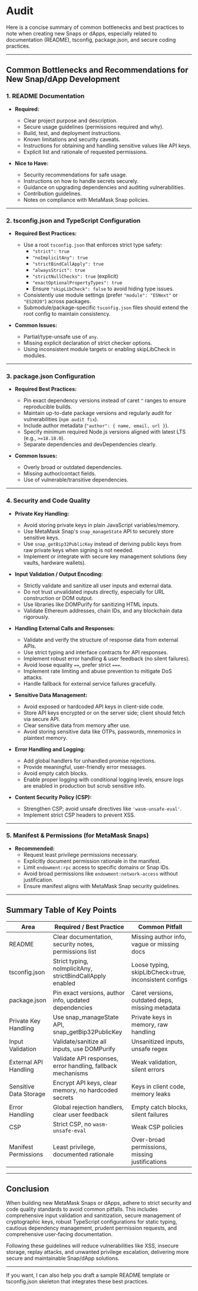 # Audit

Here is a concise summary of common bottlenecks and best practices to note when creating new Snaps or dApps, especially related to documentation (README), tsconfig, package.json, and secure coding practices.

---

## Common Bottlenecks and Recommendations for New Snap/dApp Development

### 1. **README Documentation**

- **Required:**
  - Clear project purpose and description.
  - Secure usage guidelines (permissions required and why).
  - Build, test, and deployment instructions.
  - Known limitations and security caveats.
  - Instructions for obtaining and handling sensitive values like API keys.
  - Explicit list and rationale of requested permissions.

- **Nice to Have:**
  - Security recommendations for safe usage.
  - Instructions on how to handle secrets securely.
  - Guidance on upgrading dependencies and auditing vulnerabilities.
  - Contribution guidelines.
  - Notes on compliance with MetaMask Snap policies.

---

### 2. **tsconfig.json and TypeScript Configuration**

- **Required Best Practices:**
  - Use a root `tsconfig.json` that enforces strict type safety:
    - `"strict": true`
    - `"noImplicitAny": true`
    - `"strictBindCallApply": true`
    - `"alwaysStrict": true`
    - `"strictNullChecks": true` (explicit)
    - `"exactOptionalPropertyTypes": true`
    - Ensure `"skipLibCheck": false` to avoid hiding type issues.
  - Consistently use module settings (prefer `"module": "ESNext"` or `"ES2020"`) across packages.
  - Submodule/package-specific `tsconfig.json` files should extend the root config to maintain consistency.

- **Common Issues:**
  - Partial/type-unsafe use of `any`.
  - Missing explicit declaration of strict checker options.
  - Using inconsistent module targets or enabling skipLibCheck in modules.

---

### 3. **package.json Configuration**

- **Required Best Practices:**
  - Pin exact dependency versions instead of caret `^` ranges to ensure reproducible builds.
  - Maintain up-to-date package versions and regularly audit for vulnerabilities (`npm audit fix`).
  - Include author metadata (`"author": { name, email, url }`).
  - Specify minimum required Node.js versions aligned with latest LTS (e.g., `>=18.18.0`).
  - Separate dependencies and devDependencies clearly.

- **Common Issues:**
  - Overly broad or outdated dependencies.
  - Missing author/contact fields.
  - Use of vulnerable/transitive dependencies.

---

### 4. **Security and Code Quality**

- **Private Key Handling:**
  - Avoid storing private keys in plain JavaScript variables/memory.
  - Use MetaMask Snap's `snap_manageState` API to securely store sensitive keys.
  - Use `snap_getBip32PublicKey` instead of deriving public keys from raw private keys when signing is not needed.
  - Implement or integrate with secure key management solutions (key vaults, hardware wallets).

- **Input Validation / Output Encoding:**
  - Strictly validate and sanitize all user inputs and external data.
  - Do not trust unvalidated inputs directly, especially for URL construction or DOM output.
  - Use libraries like DOMPurify for sanitizing HTML inputs.
  - Validate Ethereum addresses, chain IDs, and any blockchain data rigorously.

- **Handling External Calls and Responses:**
  - Validate and verify the structure of response data from external APIs.
  - Use strict typing and interface contracts for API responses.
  - Implement robust error handling & user feedback (no silent failures).
  - Avoid loose equality `==`, prefer strict `===`.
  - Implement rate limiting and abuse prevention to mitigate DoS attacks.
  - Handle fallback for external service failures gracefully.

- **Sensitive Data Management:**
  - Avoid exposed or hardcoded API keys in client-side code.
  - Store API keys encrypted or on the server side; client should fetch via secure API.
  - Clear sensitive data from memory after use.
  - Avoid storing sensitive data like OTPs, passwords, mnemonics in plaintext memory.

- **Error Handling and Logging:**
  - Add global handlers for unhandled promise rejections.
  - Provide meaningful, user-friendly error messages.
  - Avoid empty catch blocks.
  - Enable proper logging with conditional logging levels, ensure logs are enabled in production but scrub sensitive info.

- **Content Security Policy (CSP):**
  - Strengthen CSP; avoid unsafe directives like `'wasm-unsafe-eval'`.
  - Implement strict CSP headers to prevent XSS.

---

### 5. **Manifest & Permissions (for MetaMask Snaps)**

- **Recommended:**
  - Request least privilege permissions necessary.
  - Explicitly document permission rationale in the manifest.
  - Limit `endowment:rpc` access to specific domains or Snap IDs.
  - Avoid broad permissions like `endowment:network-access` without justification.
  - Ensure manifest aligns with MetaMask Snap security guidelines.

---

## Summary Table of Key Points

| Area                   | Required / Best Practice                                  | Common Pitfall                             |
|------------------------|-----------------------------------------------------------|-------------------------------------------|
| README                 | Clear documentation, security notes, permissions list     | Missing author info, vague or missing docs|
| tsconfig.json          | Strict typing, noImplicitAny, strictBindCallApply enabled | Loose typing, skipLibCheck=true, inconsistent configs |
| package.json           | Pin exact versions, author info, updated dependencies      | Caret versions, outdated deps, missing metadata        |
| Private Key Handling   | Use snap_manageState API, snap_getBip32PublicKey           | Private keys in memory, raw handling      |
| Input Validation       | Validate/sanitize all inputs, use DOMPurify                 | Unsanitized inputs, unsafe regex          |
| External API Handling  | Validate API responses, error handling, fallback mechanisms | Weak validation, silent errors           |
| Sensitive Data Storage  | Encrypt API keys, clear memory, no hardcoded secrets      | Keys in client code, memory leaks         |
| Error Handling         | Global rejection handlers, clear user feedback             | Empty catch blocks, silent failures       |
| CSP                    | Strict CSP, no `wasm-unsafe-eval`                          | Weak CSP policies                         |
| Manifest Permissions   | Least privilege, documented rationale                       | Over-broad permissions, missing justifications |

---

## Conclusion

When building new MetaMask Snaps or dApps, adhere to strict security and code quality standards to avoid common pitfalls. This includes comprehensive input validation and sanitization, secure management of cryptographic keys, robust TypeScript configurations for static typing, cautious dependency management, prudent permission requests, and comprehensive user-facing documentation.

Following these guidelines will reduce vulnerabilities like XSS, insecure storage, replay attacks, and unwanted privilege escalation, delivering more secure and maintainable Snap/dApp solutions.

---

If you want, I can also help you draft a sample README template or tsconfig.json skeleton that integrates these best practices.
